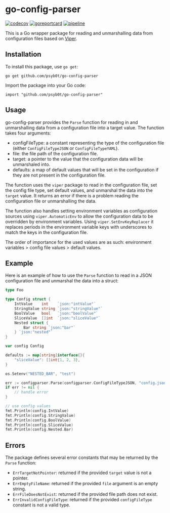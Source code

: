 # go-config-parser

[![codecov](https://codecov.io/gh/psyb0t/go-config-parser/branch/master/graph/badge.svg?token=5WRGC60Q07)](https://codecov.io/gh/psyb0t/go-config-parser)
[![goreportcard](https://goreportcard.com/badge/github.com/psyb0t/go-config-parser)](https://goreportcard.com/report/github.com/psyb0t/go-config-parser)
[![pipeline](https://github.com/psyb0t/go-config-parser/actions/workflows/pipeline.yml/badge.svg)](https://github.com/psyb0t/go-config-parser/actions/workflows/pipeline.yml)

This is a Go wrapper package for reading and unmarshalling data from configuration files based on [Viper](https://github.com/spf13/viper).

## Installation

To install this package, use `go get`:

```
go get github.com/psyb0t/go-config-parser
```

Import the package into your Go code:

```
import "github.com/psyb0t/go-config-parser"
```

## Usage

go-config-parser provides the `Parse` function for reading in and unmarshalling data from a configuration file into a target value. The function takes four arguments:

- configFileType: a constant representing the type of the configuration file (either `ConfigFileTypeJSON` or `ConfigFileTypeYAML`).
- file: the file path of the configuration file.
- target: a pointer to the value that the configuration data will be unmarshaled into.
- defaults: a map of default values that will be set in the configuration if they are not present in the configuration file.

The function uses the `viper` package to read in the configuration file, set the config file type, set default values, and unmarshal the data into the `target` value. It returns an error if there is a problem reading the configuration file or unmarshalling the data.

The function also handles setting environment variables as configuration sources using `viper.AutomaticEnv` to allow the configuration data to be overridden by environment variables. Using `viper.SetEnvKeyReplacer` it replaces periods in the environment variable keys with underscores to match the keys in the configuration file.

The order of importance for the used values are as such: environment variables > config file values > default values.

## Example

Here is an example of how to use the `Parse` function to read in a JSON configuration file and unmarshal the data into a struct:

```go
type Foo

type Config struct {
	IntValue    int    `json:"intValue"`
	StringValue string `json:"stringValue"`
	BoolValue   bool   `json:"boolValue"`
	SliceValue  []int  `json:"sliceValue"`
	Nested struct {
		Bar string `json:"bar"`
	} `json:"nested"`
}

var config Config

defaults := map[string]interface{}{
	"sliceValue": []int{1, 2, 3},
}

os.Setenv("NESTED_BAR", "test")

err := configparser.Parse(configparser.ConfigFileTypeJSON, "config.json", &config, defaults)
if err != nil {
	// handle error
}

// use config values
fmt.Println(config.IntValue)
fmt.Println(config.StringValue)
fmt.Println(config.BoolValue)
fmt.Println(config.SliceValue)
fmt.Println(config.Nested.Bar)
```

## Errors

The package defines several error constants that may be returned by the `Parse` function:

- `ErrTargetNotPointer`: returned if the provided `target` value is not a pointer.
- `ErrEmptyFileName`: returned if the provided `file` argument is an empty string.
- `ErrFileDoesNotExist`: returned if the provided file path does not exist.
- `ErrInvalidConfigFileType`: returned if the provided `configFileType` constant is not a valid type.
